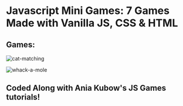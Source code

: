 # Javascript Mini Games: 7 Games Made with Vanilla JS, CSS & HTML

## Games:

![cat-matching](https://user-images.githubusercontent.com/59749085/99453204-9744d780-28f2-11eb-8784-cfd6eae98962.png)

![whack-a-mole](https://user-images.githubusercontent.com/59749085/99717629-a3a66d00-2a77-11eb-81d9-df334929609e.png)

## Coded Along with Ania Kubow's JS Games tutorials!

